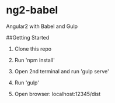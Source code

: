 # ng2-babel
Angular2 with Babel and Gulp

##Getting Started

1. Clone this repo

2. Run 'npm install'

3. Open 2nd terminal and run 'gulp serve'

4. Run 'gulp'

5. Open browser: localhost:12345/dist
